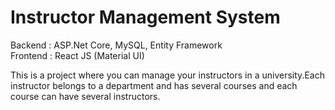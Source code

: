 # Instructor Management System
Backend  : ASP.Net Core, MySQL, Entity Framework <br>
Frontend : React JS (Material UI) <br>

This is a project where you can manage your instructors in a university.Each instructor belongs to a department and has several courses
and each course can have several instructors.
